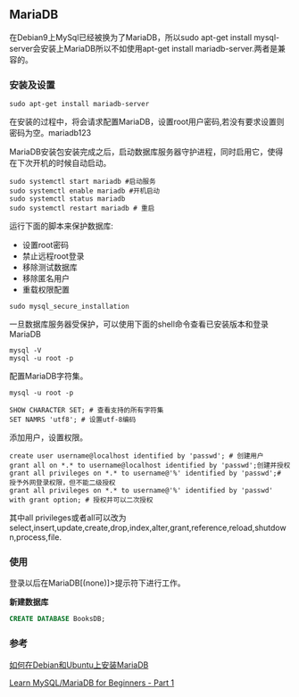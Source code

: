## MariaDB
在Debian9上MySql已经被换为了MariaDB，所以sudo apt-get install mysql-server会安装上MariaDB所以不如使用apt-get install mariadb-server.两者是兼容的。

### 安装及设置
```shell
sudo apt-get install mariadb-server
```
在安装的过程中，将会请求配置MariaDB，设置root用户密码,若没有要求设置则密码为空。mariadb123

MariaDB安装包安装完成之后，启动数据库服务器守护进程，同时启用它，使得在下次开机的时候自动启动。

```shell
sudo systemctl start mariadb #启动服务
sudo systemctl enable mariadb #开机启动
sudo systemctl status mariadb
sudo systemctl restart mariadb # 重启
```
运行下面的脚本来保护数据库:
 - 设置root密码
 - 禁止远程root登录
 - 移除测试数据库
 - 移除匿名用户
 - 重载权限配置
```shell
sudo mysql_secure_installation
```
一旦数据库服务器受保护，可以使用下面的shell命令查看已安装版本和登录MariaDB
```shell
mysql -V
mysql -u root -p
```

配置MariaDB字符集。
```shell
mysql -u root -p
```
```MariaDB
SHOW CHARACTER SET; # 查看支持的所有字符集
SET NAMRS 'utf8'; # 设置utf-8编码
```

添加用户，设置权限。
```MariaDB
create user username@localhost identified by 'passwd'; # 创建用户
grant all on *.* to username@localhost identified by 'passwd';创建并授权
grant all privileges on *.* to username@'%' identified by 'passwd';# 授予外网登录权限，但不能二级授权
grant all privileges on *.* to username@'%' identified by 'passwd' with grant option; # 授权并可以二次授权
```
其中all privileges或者all可以改为select,insert,update,create,drop,index,alter,grant,reference,reload,shutdown,process,file.

### 使用
登录以后在MariaDB[(none)]>提示符下进行工作。

**新建数据库**

```SQL
CREATE DATABASE BooksDB;
```

### 参考
[如何在Debian和Ubuntu上安装MariaDB](https://linux.cn/article-8283-1.html)

[Learn MySQL/MariaDB for Beginners - Part 1](https://www.tecmint.com/learn-mysql-mariadb-for-beginners/)
